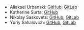 - Aliaksei Urbanski: [GitHub](https://github.com/Jamim), [GitLab](https://gitlab.com/aliaksei.urbanski)
- Katherine Surta: [GitHub](https://github.com/PoppyBagel)
- Nikolay Saskovets: [GitHub](https://github.com/nikolay-saskovets), [GitLab](https://gitlab.com/nikolay-saskovets)
- Yuriy Sahalovich: [GitHub](https://github.com/yuri-sagalovich), [GitLab](https://gitlab.com/yuri-sagalovich)
